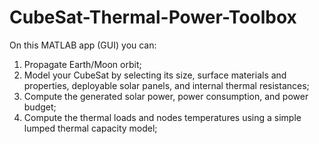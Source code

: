 # CubeSat-Thermal-Power-Toolbox

On this MATLAB app (GUI) you can:
1) Propagate Earth/Moon orbit;
2) Model your CubeSat by selecting its size, surface materials and properties, deployable solar panels, and internal thermal resistances;
3) Compute the generated solar power, power consumption, and power budget;
4) Compute the thermal loads and nodes temperatures using a simple lumped thermal capacity model;
